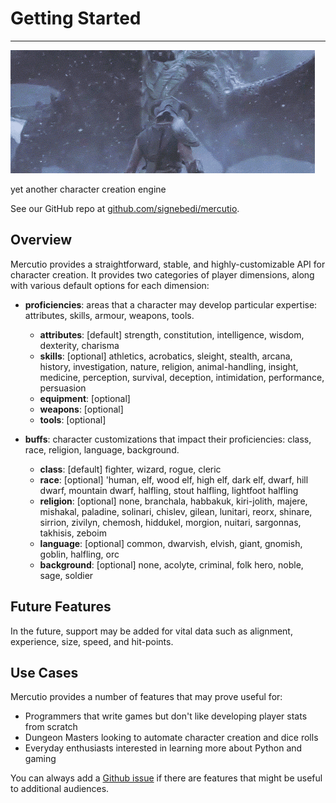 # Getting Started 
---

![dragon gif](cropped.gif)

yet another character creation engine

See our GitHub repo at [github.com/signebedi/mercutio](https://github.com/signebedi/mercutio).

## Overview

Mercutio provides a straightforward, stable, and highly-customizable API for character creation. It provides two categories of player dimensions, along with various default options for each dimension:

- **proficiencies**: areas that a character may develop particular expertise: attributes, skills, armour, weapons, tools.

    - **attributes**: [default] strength, constitution, intelligence, wisdom, dexterity, charisma
    - **skills**: [optional] athletics, acrobatics, sleight, stealth, arcana, history, investigation, nature, religion, animal-handling, insight, medicine, perception, survival, deception, intimidation, performance, persuasion
    - **equipment**: [optional]
    - **weapons**: [optional]
    - **tools**: [optional]

- **buffs**: character customizations that impact their proficiencies: class, race, religion, language, background.

    - **class**: [default] fighter, wizard, rogue, cleric
    - **race**: [optional] 'human, elf, wood elf, high elf, dark elf, dwarf, hill dwarf, mountain dwarf, halfling, stout halfling, lightfoot halfling
    - **religion**: [optional] none, branchala, habbakuk, kiri-jolith, majere, mishakal, paladine, solinari, chislev, gilean, lunitari, reorx, shinare, sirrion, zivilyn, chemosh, hiddukel, morgion, nuitari, sargonnas, takhisis, zeboim
    - **language**: [optional] common, dwarvish, elvish, giant, gnomish, goblin, halfling, orc
    - **background**: [optional] none, acolyte, criminal, folk hero, noble, sage, soldier

## Future Features

In the future, support may be added for vital data such as alignment, experience, size, speed, and hit-points. 

## Use Cases

Mercutio provides a number of features that may prove useful for:

- Programmers that write games but don't like developing player stats from scratch
- Dungeon Masters looking to automate character creation and dice rolls
- Everyday enthusiasts interested in learning more about Python and gaming

You can always add a [Github issue](https://github.com/signebedi/mercutio/issues) if there are features that might be useful to additional audiences.

